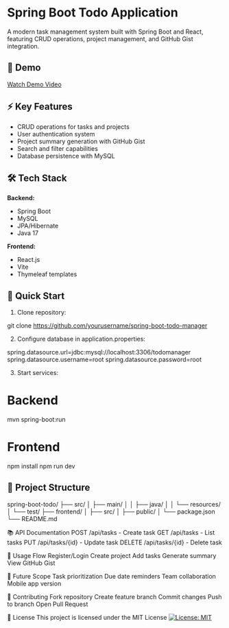 # Spring Boot Todo Application

A modern task management system built with Spring Boot and React, featuring CRUD operations, project management, and GitHub Gist integration.

## 🎥 Demo
[Watch Demo Video](your-video-url)

## ⚡ Key Features
- CRUD operations for tasks and projects
- User authentication system
- Project summary generation with GitHub Gist
- Search and filter capabilities
- Database persistence with MySQL

## 🛠️ Tech Stack
**Backend:**
- Spring Boot
- MySQL
- JPA/Hibernate
- Java 17

**Frontend:**
- React.js
- Vite
- Thymeleaf templates

## 🚀 Quick Start
1. Clone repository:

git clone https://github.com/yourusername/spring-boot-todo-manager

2. Configure database in application.properties:

spring.datasource.url=jdbc:mysql://localhost:3306/todomanager
spring.datasource.username=root
spring.datasource.password=root

3. Start services:

# Backend
mvn spring-boot:run

# Frontend
npm install
npm run dev


## 📁 Project Structure


spring-boot-todo/
├── src/
│   ├── main/
│   │   ├── java/
│   │   └── resources/
│   └── test/
├── frontend/
│   ├── src/
│   ├── public/
│   └── package.json
└── README.md


📚 API Documentation
POST /api/tasks - Create task
GET /api/tasks - List tasks
PUT /api/tasks/{id} - Update task
DELETE /api/tasks/{id} - Delete task

🔄 Usage Flow
Register/Login
Create project
Add tasks
Generate summary
View GitHub Gist

🌟 Future Scope
Task prioritization
Due date reminders
Team collaboration
Mobile app version

🤝 Contributing
Fork repository
Create feature branch
Commit changes
Push to branch
Open Pull Request

📄 License
This project is licensed under the MIT License [![License: MIT](https://img.shields.io/badge/License-MIT-yellow.svg)](https://opensource.org/licenses/MIT)



